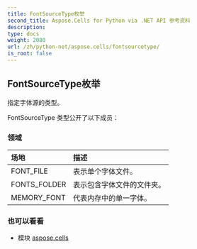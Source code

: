 ```yaml
---
title: FontSourceType枚举
second_title: Aspose.Cells for Python via .NET API 参考资料
description:
type: docs
weight: 2080
url: /zh/python-net/aspose.cells/fontsourcetype/
is_root: false
---
```

## FontSourceType枚举
指定字体源的类型。



FontSourceType 类型公开了以下成员：

### 领域
|场地|描述|
| :- | :- |
| FONT_FILE |表示单个字体文件。|
| FONTS_FOLDER |表示包含字体文件的文件夹。|
| MEMORY_FONT |代表内存中的单一字体。|



### 也可以看看
* 模块 [aspose.cells](..)
